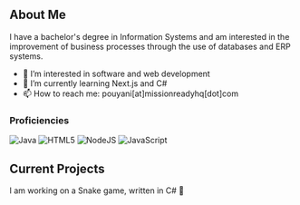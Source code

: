 ## About Me
I have a bachelor's degree in Information Systems and am interested in the improvement of business processes through the use of databases and ERP systems.
- 👀 I’m interested in software and web development
- 🌱 I’m currently learning Next.js and C#
- 📫 How to reach me: pouyani[at]missionreadyhq[dot]com

### Proficiencies
![Java](https://img.shields.io/badge/java-%23ED8B00.svg?style=for-the-badge&logo=openjdk&logoColor=white) ![HTML5](https://img.shields.io/badge/html5-%23E34F26.svg?style=for-the-badge&logo=html5&logoColor=white) ![NodeJS](https://img.shields.io/badge/node.js-6DA55F?style=for-the-badge&logo=node.js&logoColor=white) ![JavaScript](https://img.shields.io/badge/javascript-%23323330.svg?style=for-the-badge&logo=javascript&logoColor=%23F7DF1E)


## Current Projects
I am working on a Snake game, written in C# 🐍
<!---
pouyaniranpour/pouyaniranpour is a ✨ special ✨ repository because its `README.md` (this file) appears on your GitHub profile.
You can click the Preview link to take a look at your changes.
--->
